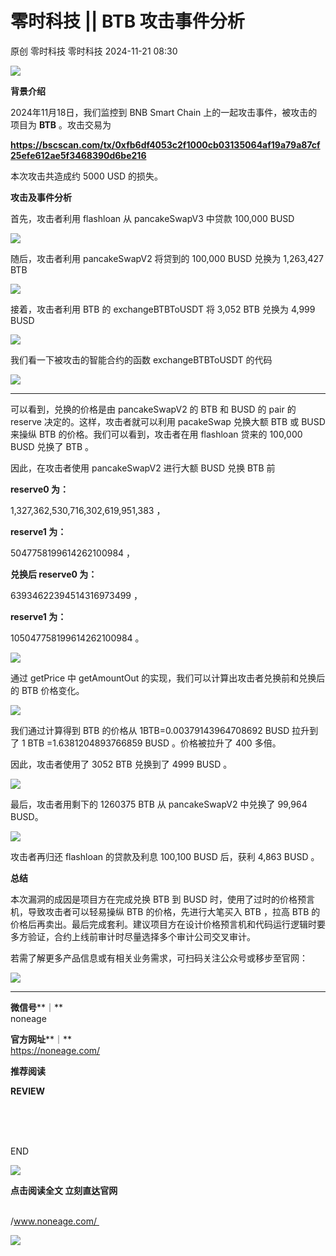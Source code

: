 #  零时科技 || BTB 攻击事件分析   
原创 零时科技  零时科技   2024-11-21 08:30  
  
![](https://mmbiz.qpic.cn/sz_mmbiz_jpg/bsePwevmNNxXljAMPJnTFOiaqR0ejmBOkVs6NMLwfk5UDBNGzOgbibwSVafIkG2VgbWIicl12Axpdb3yOZLxSJLcA/640?wx_fmt=jpeg "")  
  
  
**背景介绍**  
  
  
2024年11月18日，我们监控到 BNB Smart Chain 上的一起攻击事件，被攻击的项目为 **BTB** 。攻击交易为  
  
**https://bscscan.com/tx/0xfb6df4053c2f1000cb03135064af19a79a87cf25efe612ae5f3468390d6be216**  
  
本次攻击共造成约 5000 USD 的损失。  
  
  
  
**攻击及事件分析**  
  
  
首先，攻击者利用 flashloan 从 pancakeSwapV3 中贷款 100,000 BUSD  
  
  
![](https://mmbiz.qpic.cn/sz_mmbiz_png/bsePwevmNNxXljAMPJnTFOiaqR0ejmBOkdoES54LIaUicAoIocibRQHvhUs0KNKBlaKQ0Xy3h1STrWenRiaEM5QIhw/640?wx_fmt=png "")  
  
  
随后，攻击者利用 pancakeSwapV2 将贷到的 100,000 BUSD 兑换为 1,263,427 BTB   
  
  
![](https://mmbiz.qpic.cn/sz_mmbiz_png/bsePwevmNNxXljAMPJnTFOiaqR0ejmBOkO0nfvQJEp99ubib3ZwerCJ5bjgqmufB7EkU8QoeEX6q51ViahA9u5ic4g/640?wx_fmt=png "")  
  
  
接着，攻击者利用 BTB 的 exchangeBTBToUSDT 将 3,052 BTB 兑换为 4,999 BUSD  
  
  
![](https://mmbiz.qpic.cn/sz_mmbiz_png/bsePwevmNNxXljAMPJnTFOiaqR0ejmBOkL4bDDSfVTbLqpILckJZmyW13Ik37ia5yriaJ3tjzVmhNgrNtPGMT62dQ/640?wx_fmt=png "")  
  
  
我们看一下被攻击的智能合约的函数 exchangeBTBToUSDT 的代码  
  
  
![](https://mmbiz.qpic.cn/sz_mmbiz_png/bsePwevmNNxXljAMPJnTFOiaqR0ejmBOkyP0EAnMDIVp9lGKWWPkk4Wuy55KxAaWk9sQhy6aSLI8JV49Ws43rEA/640?wx_fmt=png "")  
  
****  
可以看到，兑换的价格是由 pancakeSwapV2 的 BTB 和 BUSD 的 pair 的 reserve 决定的。这样，攻击者就可以利用 pacakeSwap 兑换大额 BTB 或 BUSD 来操纵 BTB 的价格。我们可以看到，攻击者在用 flashloan 贷来的 100,000 BUSD 兑换了 BTB 。  
  
因此，在攻击者使用 pancakeSwapV2 进行大额 BUSD 兑换 BTB 前  
  
**reserve0 为：**  
  
1,327,362,530,716,302,619,951,383 ，  
  
**reserve1 为：**  
  
5047758199614262100984 ，  
  
  
**兑换后 reserve0 为：**  
  
63934622394514316973499 ，  
  
**reserve1 为：**  
  
105047758199614262100984 。   
  
  
![](https://mmbiz.qpic.cn/sz_mmbiz_png/bsePwevmNNxXljAMPJnTFOiaqR0ejmBOkzenzEiavV120uoJlgUaALZJTib2WV09VHbJibU9BibHSTV1Plxo4pMQJyA/640?wx_fmt=png "")  
  
  
通过 getPrice 中 getAmountOut 的实现，我们可以计算出攻击者兑换前和兑换后的 BTB 价格变化。  
  
  
![](https://mmbiz.qpic.cn/sz_mmbiz_png/bsePwevmNNxXljAMPJnTFOiaqR0ejmBOkmhDTHh0VYWh0fv0k5UU8wd2htb5wMtpCUq6rRTlNf1RszI4qmREb6A/640?wx_fmt=png "")  
  
  
我们通过计算得到 BTB 的价格从 1BTB=0.00379143964708692 BUSD 拉升到了 1 BTB =1.6381204893766859 BUSD 。价格被拉升了 400 多倍。  
  
因此，攻击者使用了 3052 BTB 兑换到了 4999 BUSD 。  
  
  
![](https://mmbiz.qpic.cn/sz_mmbiz_png/bsePwevmNNxXljAMPJnTFOiaqR0ejmBOkZ9MbCR2X7oDCibdicf9AwFjkC1deG8Ro1fd3TajzLTmvqwHUJOKnSlnw/640?wx_fmt=png "")  
  
  
最后，攻击者用剩下的 1260375 BTB 从 pancakeSwapV2 中兑换了 99,964 BUSD。  
  
  
![](https://mmbiz.qpic.cn/sz_mmbiz_png/bsePwevmNNxXljAMPJnTFOiaqR0ejmBOkIn54XQ0n6xxnmeVtvUEXntgQp7kcXpX2V5Y8VvTsI1ldPol7ZBmSDQ/640?wx_fmt=png "")  
  
  
攻击者再归还 flashloan 的贷款及利息 100,100 BUSD 后，获利 4,863 BUSD 。   
  
  
  
**总结**  
  
  
本次漏洞的成因是项目方在完成兑换 BTB 到 BUSD 时，使用了过时的价格预言机，导致攻击者可以轻易操纵 BTB 的价格，先进行大笔买入 BTB ，拉高 BTB 的价格后再卖出。最后完成套利。建议项目方在设计价格预言机和代码运行逻辑时要多方验证，合约上线前审计时尽量选择多个审计公司交叉审计。  
  
  
  
  
若需了解更多产品信息或有相关业务需求，可扫码关注公众号或移步至官网：  
  
![](https://mmbiz.qpic.cn/sz_mmbiz_jpg/bsePwevmNNxXljAMPJnTFOiaqR0ejmBOkXSkVNe173uwsru6IQsbr189fkDxQSzRZWbsaKicrIlhUk2e9gYB05Mg/640?wx_fmt=jpeg "")  
  
****  
**微信号****｜**  
noneage  
  
**官方网址****｜**  
https://noneage.com/  
  
  
  
  
**推荐阅读**  
  
**REVIEW**  
  
[](https://mp.weixin.qq.com/s?__biz=MzU1OTc2MzE2Mg==&mid=2247487869&idx=1&sn=fee1aea8e3abdee2aebfe094dafbfdc3&chksm=fc130ac8cb6483de4bb74b397b596f942aefc2bcf6252f3884505e97ff0713d524e5383a2051&scene=21#wechat_redirect)  
[](https://mp.weixin.qq.com/s?__biz=MzU1OTc2MzE2Mg==&mid=2247487974&idx=1&sn=91851c6856447643a9b7890fefcc62d3&chksm=fc130a53cb648345ea711f2693d64a960bfabc36a0428bace1892e33cbc8fe7317bbf1e1a7c0&scene=21#wechat_redirect)  
[](https://mp.weixin.qq.com/s?__biz=MzU1OTc2MzE2Mg==&mid=2247487541&idx=1&sn=ad65034445ef8e9e4816cad96f2b39ee&chksm=fc130b80cb6482960fdeafa504ef9285a125fcc311a1df7c506099d1039e747cd69101fe7393&scene=21#wechat_redirect)  
[](https://mp.weixin.qq.com/s?__biz=MzU1OTc2MzE2Mg==&mid=2247487577&idx=1&sn=50c75c165d0327b80fd745fe163a351f&chksm=fc130beccb6482fac9a436bd0a38b94177df1dae6a39fcb84176006891ac6588664f6a3b522f&scene=21#wechat_redirect)  
  
  
  
  
END  
  
  
  
![](https://mmbiz.qpic.cn/sz_mmbiz_jpg/bsePwevmNNxXljAMPJnTFOiaqR0ejmBOkf0TEh84ZPDtvEbKwvWVYDIqTJKtB74UwgiaDPxS24XjT228FP3W3f7w/640?wx_fmt=jpeg "")  
  
  
  
  
**点击阅读全文 立刻直达官网**  
  
       
/www.noneage.com/      
  
![](https://mmbiz.qpic.cn/mmbiz_gif/S9WiaEibMtP2jMSTib9czK3UfPsBh0fJscaqZMFhTOvKNaJnEte4bETdtREaSQB3YIA71icwDtrr4oZWAR938LXGcw/640?wx_fmt=gif "")  
  
  
